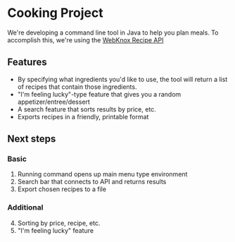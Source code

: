 # Cooking Project
We're developing a command line tool in Java to help you plan meals. To accomplish this, we're using the [WebKnox Recipe API](http://webknox.com/api#!/recipes/getRandomPopularRecipes_GET)

## Features
- By specifying what ingredients you'd like to use, the tool will return a list of recipes that contain those ingredients.
- "I'm feeling lucky"-type feature that gives you a random appetizer/entree/dessert
- A search feature that sorts results by price, etc.
- Exports recipes in a friendly, printable format

## Next steps

### Basic 
1. Running command opens up main menu type environment
2. Search bar that connects to API and returns results
3. Export chosen recipes to a file

### Additional
4. Sorting by price, recipe, etc.
5. "I'm feeling lucky" feature
